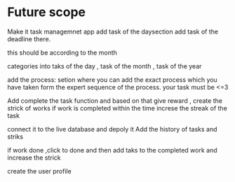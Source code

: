 # Future scope

Make it task managemnet app
add task of the daysection
add task of the deadline there.

<!-- if possible add the visulas for the dates of complition -->

this should be according to the month

categories into taks of the day , task of the month , task of the year

add the process:
setion
where you can add the exact process which you have taken form the expert
sequence of the process.
your task must be <=3

<!-- instead of the cards ,
use visualization which will be much more effictive -->

<!-- Add mechinism to give the priority to the work in the day,
month and year -->

Add complete the task function and based on that give reward ,
create the strick of works
if work is completed within the time
increse the streak of the task

connect it to the live database and depoly it
Add the history of tasks and
striks

if work done ,click to done and then add taks to the completed work and increase the strick

create the user profile
